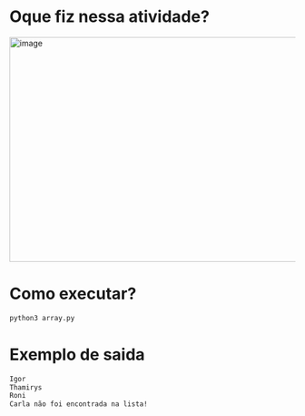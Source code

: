 # Oque fiz nessa atividade?

<img width="516" height="395" alt="image" src="https://github.com/user-attachments/assets/c3be76bb-e618-4100-8f8a-3b1291607f9f" />

# Como executar?

```bash
python3 array.py
```

# Exemplo de saida
```bash
Igor
Thamirys
Roni
Carla não foi encontrada na lista!
```
